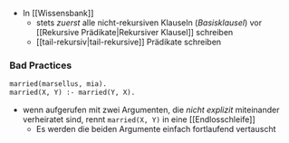 - In [[Wissensbank]]
	- stets _zuerst_ alle nicht-rekursiven Klauseln (_Basisklausel_) vor [[Rekursive Prädikate|Rekursiver Klausel]] schreiben
	- [[tail-rekursiv|tail-rekursive]] Prädikate schreiben

### Bad Practices
```pl
married(marsellus, mia).
married(X, Y) :- married(Y, X).
```
- wenn aufgerufen mit zwei Argumenten, die _nicht explizit_ miteinander verheiratet sind, rennt `married(X, Y)` in eine [[Endlosschleife]]
	- Es werden die beiden Argumente einfach fortlaufend vertauscht